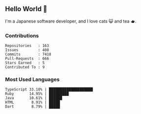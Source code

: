 ## Hello World 👋

I'm a Japanese software developer, and I love cats 😺 and tea 🫖.

### Contributions

    Repositories   : 163
    Issues         : 408
    Commits        : 7418
    Pull-Requests  : 666
    Stars Earned   : 5
    Contributed To : 9

### Most Used Languages

    TypeScript 33.10% | ████████████████████
    Ruby       14.95% | █████████
    Java       10.61% | ██████
    HTML        8.91% | █████
    Dart        8.79% | █████
